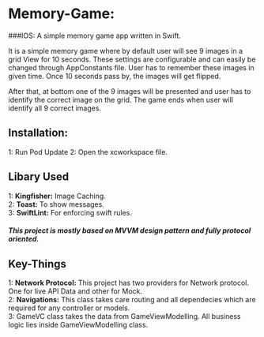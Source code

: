 # Memory-Game:
###IOS: A simple memory game app written in Swift.  

It is a simple memory game where by default user will see 9 images in a grid View for 10 seconds. These settings are configurable and can easily be changed through AppConstants file. User has to remember these images in given time. Once 10 seconds pass by, the images will get flipped.  

After that, at bottom one of the 9 images will be presented and user has to identify the correct image on the grid. The game ends when user will identify all 9 correct images.



## Installation:
1: Run Pod Update
2: Open the xcworkspace file.


## Libary Used

1: **Kingfisher:** Image Caching.  
2: **Toast:** To show messages.  
3: **SwiftLint:** For enforcing swift rules.  


##### This project is mostly based on MVVM design pattern and fully protocol oriented.   

## Key-Things

1: **Network Protocol:** This project has two providers for Network protocol. One for live API Data and other for Mock.  
2: **Navigations:** This class takes care routing and all dependecies which are required for any controller or models.  
3: GameVC class takes the data from GameViewModelling. All business logic lies inside GameViewModelling class.  


